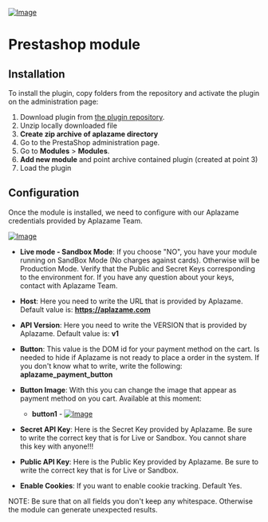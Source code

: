 [ ![Image](https://aplazame.com/static/img/banners/banner-728-white.png "Aplazame") ](https://aplazame.com "Aplazame")

# Prestashop module

## Installation

To install the plugin, copy folders from the repository and activate the plugin on the administration page:

1. Download plugin from [the plugin repository](https://github.com/aplazame/prestashop/archive/master.zip).
2. Unzip locally downloaded file
3. **Create zip archive of aplazame directory**
4. Go to the PrestaShop administration page.
5. Go to **Modules** > **Modules**.
6. **Add new module** and point archive contained plugin (created at point 3)
7. Load the plugin

## Configuration

Once the module is installed, we need to configure with our Aplazame credentials provided by Aplazame Team. 

[ ![Image](http://www.webimpacto.es/images/image_aplazame.jpg "Aplazame") ](https://aplazame.com "Aplazame")

- **Live mode - Sandbox Mode**: If you choose "NO", you have your module running on SandBox Mode (No charges against cards). Otherwise will be Production Mode. Verify that the Public and Secret Keys corresponding to the environment for. If you have any question about your keys, contact with Aplazame Team.
- **Host**: Here you need to write the URL that is provided by Aplazame. Default value is: **https://aplazame.com**
- **API Version**: Here you need to write the VERSION that is provided by Aplazame. Default value is: **v1**
- **Button**: This value is the DOM id for your payment method on the cart. Is needed to hide if Aplazame is not ready to place a order in the system. If you don't know what to write, write the following: **aplazame_payment_button**
- **Button Image**: With this you can change the image that appear as payment method on you cart. Available at this moment:
	- **button1** -  [ ![Image](http://www.webimpacto.es/images/aplazame_button1.jpg "Aplazame") ](https://aplazame.com "Aplazame")


- **Secret API Key**: Here is the Secret Key provided by Aplazame. Be sure to write the correct key that is for Live or Sandbox. You cannot share this key with anyone!!!
- **Public API Key**: Here is the Public Key provided by Aplazame. Be sure to write the correct key that is for Live or Sandbox. 
- **Enable Cookies**: If you want to enable cookie tracking. Default Yes. 

NOTE: Be sure that on all fields you don't keep any whitespace. Otherwise the module can generate unexpected results. 
